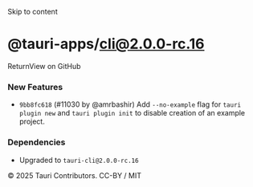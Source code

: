 Skip to content
# @tauri-apps/cli@2.0.0-rc.16
ReturnView on GitHub
### New Features
  * `9bb8fc618` (#11030 by @amrbashir) Add `--no-example` flag for `tauri plugin new` and `tauri plugin init` to disable creation of an example project.


### Dependencies
  * Upgraded to `tauri-cli@2.0.0-rc.16`


© 2025 Tauri Contributors. CC-BY / MIT
